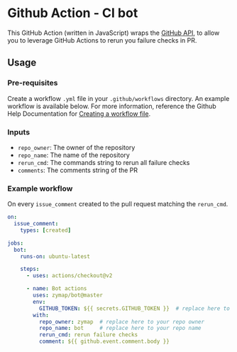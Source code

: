 # Github Action - CI bot

This GitHub Action (written in JavaScript) wraps the [GitHub API](https://developer.github.com/v3/), 
to allow you to leverage GitHub Actions to rerun you failure checks in PR.

## Usage

### Pre-requisites

Create a workflow `.yml` file in your `.github/workflows` directory. An example workflow is available below. For more
information, reference the Github Help Documentation for [Creating a workflow file](https://help.github.com/en/articles/configuring-a-workflow#creating-a-workflow-file).

### Inputs

- `repo_owner`: The owner of the repository
- `repo_name`: The name of the repository
- `rerun_cmd`: The commands string to rerun all failure checks
- `comments`: The comments string of the PR

### Example workflow

On every `issue_comment` created to the pull request matching the `rerun_cmd`.

```yaml
on:
  issue_comment:
    types: [created]

jobs:
  bot:
    runs-on: ubuntu-latest

    steps:
      - uses: actions/checkout@v2

      - name: Bot actions
        uses: zymap/bot@master
        env:
          GITHUB_TOKEN: ${{ secrets.GITHUB_TOKEN }}  # replace here to your token
        with:
          repo_owner: zymap  # replace here to your repo owner
          repo_name: bot     # replace here to your repo name
          rerun_cmd: rerun failure checks
          comment: ${{ github.event.comment.body }}
```
